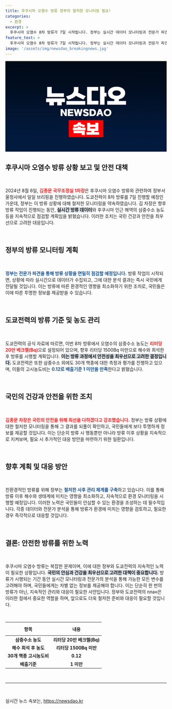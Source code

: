```yaml
---
title: 후쿠시마 오염수 방류 정부의 철저한 모니터링 필요!
categories:
  - 환경
excerpt: >
  후쿠시마 오염수 8차 방류가 7일 시작됩니다. 정부는 실시간 데이터 모니터링과 전문가 파견을 통해 국민의 건강과 안전을 지키기 위한 철저한 점검을 선언했습니다.
feature_text: >
  후쿠시마 오염수 8차 방류가 7일 시작됩니다. 정부는 실시간 데이터 모니터링과 전문가 파견을 통해 국민의 건강과 안전을 지키기 위한 철저한 점검을 선언했습니다.
image: '/assets/img/newsdao_breakingnews.jpg'
---
```


<p><img src="/assets/img/newsdao_breakingnews.jpg" alt="pcversion 속보" /></p>

<h2 data-ke-size="size26">후쿠시마 오염수 방류 상황 보고 및 안전 대책</h2>

<p data-ke-size="size16">&nbsp;</p>

<p data-ke-size="size16">2024년 8월 6일, <b><span style="color: #ee2323;">김종문 국무조정실 1차장</span></b>은 후쿠시마 오염수 방류와 관련하여 정부서울청사에서 일일 브리핑을 진행하였습니다. 도쿄전력이 8차 방류를 7일 진행할 예정인 가운데, 정부는 이 방류 상황에 대해 철저한 모니터링을 약속하였습니다. 김 차장은 향후 방류 작업이 진행되는 동안, <b><span style="background-color: #21538527;">실시간 방류 데이터</span></b>와 후쿠시마 인근 해역의 삼중수소 농도 등을 지속적으로 점검할 계획임을 밝혔습니다. 이러한 조치는 국민 건강과 안전을 최우선으로 고려한 대응입니다.</p>

<p data-ke-size="size16">&nbsp;</p>

<h2 data-ke-size="size26">정부의 방류 모니터링 계획</h2>

<p data-ke-size="size16">&nbsp;</p>

<p data-ke-size="size16"><b><span style="color: #1a5490;">정부는 전문가 파견을 통해 방류 상황을 면밀히 점검할 예정입니다.</span></b> 방류 작업이 시작되면, 상황에 따라 실시간으로 데이터가 수집되고, 그에 대한 분석 결과는 즉시 국민에게 전달될 것입니다. 이는 방류에 따른 환경적인 영향을 최소화하기 위한 조치로, 국민들은 이에 따른 투명한 정보를 제공받을 수 있습니다.</p>

<p data-ke-size="size16">&nbsp;</p>

<h2 data-ke-size="size26">도쿄전력의 방류 기준 및 농도 관리</h2>

<p data-ke-size="size16">&nbsp;</p>

<p data-ke-size="size16">도쿄전력의 공식 자료에 따르면, 이번 8차 방류에서 오염수의 삼중수소 농도는 <b><span style="color: #ee2323;">리터당 20만 베크렐(Bq)</span></b>으로 설정되어 있으며, 향후 리터당 1500Bq 미만으로 해수와 희석한 후 방류를 시행할 계획입니다. <b><span style="background-color: #21538527;">이는 방류 과정에서 안전성을 최우선으로 고려한 결정입니다.</span></b> 도쿄전력은 또한 삼중수소 외에도 30개 핵종에 대한 측정과 평가를 진행하고 있으며, 이들의 고시농도비는 <b><span style="color: #1a5490;">0.12로 배출기준 1 미만을 만족</span></b>한다고 밝혔습니다.</p>

<p data-ke-size="size16">&nbsp;</p>

<h2 data-ke-size="size26">국민의 건강과 안전을 위한 조치</h2>

<p data-ke-size="size16">&nbsp;</p>

<p data-ke-size="size16"><b><span style="color: #ee2323;">김종문 차장은 국민의 안전을 위해 최선을 다하겠다고 강조했습니다.</span></b> 정부는 방류 상황에 대한 철저한 모니터링을 통해 그 결과를 되풀이 확인하고, 국민들에게 보다 투명하게 정보를 제공할 것입니다. 이는 단순히 방류 시 행동뿐만 아니라 방류 이후 상황을 지속적으로 지켜보며, 필요 시 추가적인 대응 방안을 마련하기 위한 일환입니다.</p>

<p data-ke-size="size16">&nbsp;</p>

<h2 data-ke-size="size26">향후 계획 및 대응 방안</h2>

<p data-ke-size="size16">&nbsp;</p>

<p data-ke-size="size16">친환경적인 방류를 위해 정부는 <b><span style="color: #1a5490;">철저한 사후 관리 체계를 구축</span></b>하고 있습니다. 이를 통해 방류 이후 해수와 생태계에 미치는 영향을 최소화하고, 지속적으로 환경 모니터링을 시행할 예정입니다. 이러한 노력은 국민들이 안심할 수 있는 환경을 조성하는 데 필수적입니다. 각종 데이터와 전문가 분석을 통해 방류가 환경에 미치는 영향을 검토하고, 필요한 경우 즉각적으로 대응할 것입니다.</p>

<p data-ke-size="size16">&nbsp;</p>

<h2 data-ke-size="size26">결론: 안전한 방류를 위한 노력</h2>

<p data-ke-size="size16">&nbsp;</p>

<p data-ke-size="size16">후쿠시마 오염수 방류는 복잡한 문제이며, 이에 대한 정부와 도쿄전력의 지속적인 노력이 필요한 상황입니다. <b><span style="background-color: #21538527;">국민의 안심과 건강을 최우선으로 고려한 대책이 중요합니다.</span></b> 방류가 시행되는 기간 동안 실시간 모니터링과 전문가의 분석을 통해 가능한 모든 변수를 고려해야 하며, 국민들에게는 차별 없는 정보를 제공해야 합니다. 이는 단순히 한 번의 방류가 아닌, 지속적인 관리와 대응이 필요한 사안입니다. 정부와 도쿄전력의 план은 이러한 점에서 중요한 역할을 하며, 앞으로도 더욱 철저한 준비와 대응이 필요할 것입니다.</p>

<p data-ke-size="size16">&nbsp;</p>

<table>
    <thead>
        <tr>
            <th style="text-align: center; height: 34px;">항목</th>
            <th style="text-align: center; height: 34px;">내용</th>
        </tr>
    </thead>
    <tbody>
        <tr>
            <td style="text-align: center; height: 17px;"><b>삼중수소 농도</b></td>
            <td style="text-align: center; height: 17px;"><b>리터당 20만 베크렐(Bq)</b></td>
        </tr>
        <tr>
            <td style="text-align: center; height: 17px;"><b>해수 희석 후 농도</b></td>
            <td style="text-align: center; height: 17px;"><b>리터당 1500Bq 미만</b></td>
        </tr>
        <tr>
            <td style="text-align: center; height: 17px;"><b>30개 핵종 고시농도비</b></td>
            <td style="text-align: center; height: 17px;"><b>0.12</b></td>
        </tr>
        <tr>
            <td style="text-align: center; height: 17px;"><b>배출기준</b></td>
            <td style="text-align: center; height: 17px;"><b>1 미만</b></td>
        </tr>
    </tbody>
</table>

<p data-ke-size="size16">&nbsp;</p>

<hr/>

<p data-ke-size="size16">&nbsp;</p>
실시간 뉴스 속보는, <a href="https://newsdao.kr" rel="dofollow">https://newsdao.kr</a>


